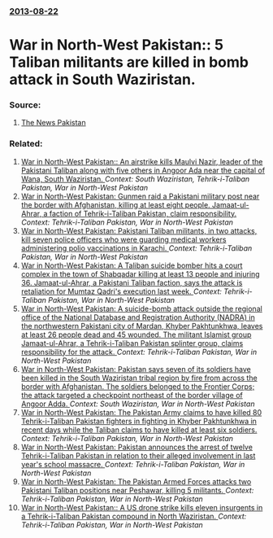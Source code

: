 ### [2013-08-22](/news/2013/08/22/index.md)

# War in North-West Pakistan:: 5 Taliban militants are killed in bomb attack in South Waziristan. 




### Source:

1. [The News Pakistan](http://www.thenews.com.pk/article-114737-Blast-in-S-Waziristan-kills-five-including-TTP-commander)

### Related:

1. [War in North-West Pakistan:: An airstrike kills Maulvi Nazir, leader of the Pakistani Taliban along with five others in Angoor Ada near the capital of Wana, South Waziristan. ](/news/2013/01/2/war-in-north-west-pakistan-an-airstrike-kills-maulvi-nazir-leader-of-the-pakistani-taliban-along-with-five-others-in-angoor-ada-near-the.md) _Context: South Waziristan, Tehrik-i-Taliban Pakistan, War in North-West Pakistan_
2. [War in North-West Pakistan: Gunmen raid a Pakistani military post near the border with Afghanistan, killing at least eight people. Jamaat-ul-Ahrar, a faction of Tehrik-i-Taliban Pakistan, claim responsibility. ](/news/2017/03/17/war-in-north-west-pakistan-gunmen-raid-a-pakistani-military-post-near-the-border-with-afghanistan-killing-at-least-eight-people-jamaat-ul.md) _Context: Tehrik-i-Taliban Pakistan, War in North-West Pakistan_
3. [War in North-West Pakistan: Pakistani Taliban militants, in two attacks, kill seven police officers who were guarding medical workers administering polio vaccinations in Karachi. ](/news/2016/04/20/war-in-north-west-pakistan-pakistani-taliban-militants-in-two-attacks-kill-seven-police-officers-who-were-guarding-medical-workers-admini.md) _Context: Tehrik-i-Taliban Pakistan, War in North-West Pakistan_
4. [War in North-West Pakistan: A Taliban suicide bomber hits a court complex in the town of Shabqadar killing at least 13 people and injuring 36. Jamaat-ul-Ahrar, a Pakistani Taliban faction, says the attack is retaliation for Mumtaz Qadri's execution last week. ](/news/2016/03/7/war-in-north-west-pakistan-a-taliban-suicide-bomber-hits-a-court-complex-in-the-town-of-shabqadar-killing-at-least-13-people-and-injuring-3.md) _Context: Tehrik-i-Taliban Pakistan, War in North-West Pakistan_
5. [War in North-West Pakistan: A suicide-bomb attack outside the regional office of the National Database and Registration Authority (NADRA) in the northwestern Pakistani city of Mardan, Khyber Pakhtunkhwa, leaves at least 26 people dead and 45 wounded. The militant Islamist group Jamaat-ul-Ahrar, a Tehrik-i-Taliban Pakistan splinter group, claims responsibility for the attack. ](/news/2015/12/29/war-in-north-west-pakistan-a-suicide-bomb-attack-outside-the-regional-office-of-the-national-database-and-registration-authority-nadra-in.md) _Context: Tehrik-i-Taliban Pakistan, War in North-West Pakistan_
6. [War in North-West Pakistan: Pakistan says seven of its soldiers have been killed in the South Waziristan tribal region by fire from across the border with Afghanistan. The soldiers belonged to the Frontier Corps; the attack targeted a checkpoint northeast of the border village of Angoor Adda. ](/news/2015/10/27/war-in-north-west-pakistan-pakistan-says-seven-of-its-soldiers-have-been-killed-in-the-south-waziristan-tribal-region-by-fire-from-across-t.md) _Context: South Waziristan, War in North-West Pakistan_
7. [War in North-West Pakistan: The Pakistan Army claims to have killed 80 Tehrik-i-Taliban Pakistan fighters in fighting in Khyber Pakhtunkhwa in recent days while the Taliban claims to have killed at least six soldiers. ](/news/2015/03/22/war-in-north-west-pakistan-the-pakistan-army-claims-to-have-killed-80-tehrik-i-taliban-pakistan-fighters-in-fighting-in-khyber-pakhtunkhwa.md) _Context: Tehrik-i-Taliban Pakistan, War in North-West Pakistan_
8. [War in North-West Pakistan: Pakistan announces the arrest of twelve Tehrik-i-Taliban Pakistan in relation to their alleged involvement in last year's school massacre. ](/news/2015/02/13/war-in-north-west-pakistan-pakistan-announces-the-arrest-of-twelve-tehrik-i-taliban-pakistan-in-relation-to-their-alleged-involvement-in-la.md) _Context: Tehrik-i-Taliban Pakistan, War in North-West Pakistan_
9. [War in North-West Pakistan: The Pakistan Armed Forces attacks two Pakistani Taliban positions near Peshawar, killing 5 militants. ](/news/2014/12/20/war-in-north-west-pakistan-the-pakistan-armed-forces-attacks-two-pakistani-taliban-positions-near-peshawar-killing-5-militants.md) _Context: Tehrik-i-Taliban Pakistan, War in North-West Pakistan_
10. [War in North-West Pakistan:: A US drone strike kills eleven insurgents in a Tehrik-i-Taliban Pakistan compound in North Waziristan. ](/news/2014/07/19/war-in-north-west-pakistan-a-us-drone-strike-kills-eleven-insurgents-in-a-tehrik-i-taliban-pakistan-compound-in-north-waziristan.md) _Context: Tehrik-i-Taliban Pakistan, War in North-West Pakistan_
